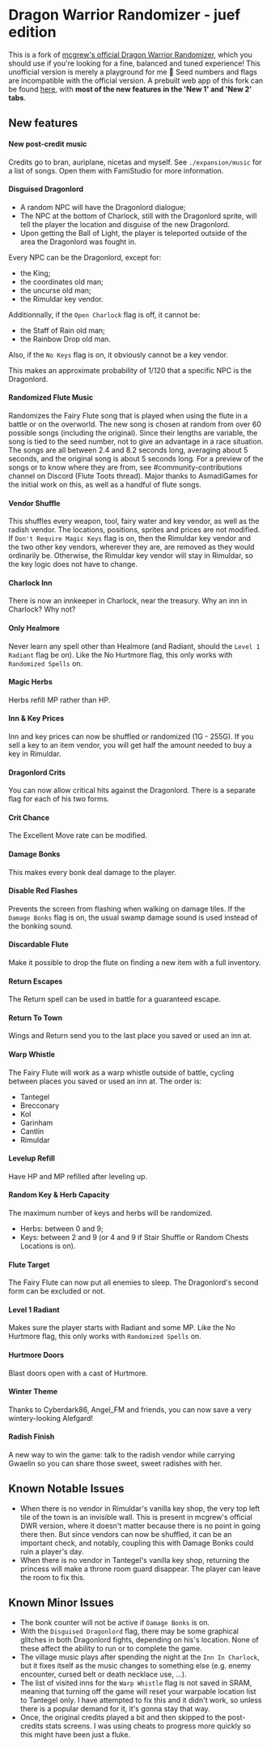 # Dragon Warrior Randomizer - juef edition #

This is a fork of [mcgrew's official Dragon Warrior Randomizer](https://dwrandomizer.com/), which you should use if you're looking for a fine, balanced and tuned experience! This unofficial version is merely a playground for me 🙂 Seed numbers and flags are incompatible with the official version. A prebuilt web app of this fork can be found [here](https://snestop.jerther.com/misc/dwr/unofficial_juef/), with <b>most of the new features in the 'New 1' and 'New 2' tabs</b>.

## New features ##

#### New post-credit music ####

Credits go to bran, auriplane, nicetas and myself. See `./expansion/music` for a list of songs. Open them with FamiStudio for more information.


#### Disguised Dragonlord ####

- A random NPC will have the Dragonlord dialogue;
- The NPC at the bottom of Charlock, still with the Dragonlord sprite, will tell the player the location and disguise of the new Dragonlord.
- Upon getting the Ball of Light, the player is teleported outside of the area the Dragonlord was fought in.

Every NPC can be the Dragonlord, except for:

- the King;
- the coordinates old man;
- the uncurse old man;
- the Rimuldar key vendor.

Additionnally, if the `Open Charlock` flag is off, it cannot be:

- the Staff of Rain old man;
- the Rainbow Drop old man.

Also, if the `No Keys` flag is on, it obviously cannot be a key vendor.

This makes an approximate probability of 1/120 that a specific NPC is the Dragonlord.


#### Randomized Flute Music ####

Randomizes the Fairy Flute song that is played when using the flute in a battle or on the overworld. The new song is chosen at random from over 60 possible songs (including the original). Since their lengths are variable, the song is tied to the seed number, not to give an advantage in a race situation. The songs are all between 2.4 and 8.2 seconds long, averaging about 5 seconds, and the original song is about 5 seconds long. For a preview of the songs or to know where they are from, see #community-contributions channel on Discord (Flute Toots thread). Major thanks to AsmadiGames for the initial work on this, as well as a handful of flute songs.


#### Vendor Shuffle ####

This shuffles every weapon, tool, fairy water and key vendor, as well as the radish vendor. The locations, positions, sprites and prices are not modified. If `Don't Require Magic Keys` flag is on, then the Rimuldar key vendor and the two other key vendors, wherever they are, are removed as they would ordinarily be. Otherwise, the Rimuldar key vendor will stay in Rimuldar, so the key logic does not have to change.


#### Charlock Inn ####

There is now an innkeeper in Charlock, near the treasury. Why an inn in Charlock? Why not?


#### Only Healmore ####

Never learn any spell other than Healmore (and Radiant, should the `Level 1 Radiant` flag be on). Like the No Hurtmore flag, this only works with `Randomized Spells` on.


#### Magic Herbs ####

Herbs refill MP rather than HP.


#### Inn & Key Prices ####

Inn and key prices can now be shuffled or randomized (1G - 255G). If you sell a key to an item vendor, you will get half the amount needed to buy a key in Rimuldar.


#### Dragonlord Crits ####

You can now allow critical hits against the Dragonlord. There is a separate flag for each of his two forms.


#### Crit Chance ####

The Excellent Move rate can be modified.


#### Damage Bonks ####

This makes every bonk deal damage to the player.


#### Disable Red Flashes ####

Prevents the screen from flashing when walking on damage tiles. If the `Damage Bonks` flag is on, the usual swamp damage sound is used instead of the bonking sound.


#### Discardable Flute ####

Make it possible to drop the flute on finding a new item with a full inventory.


#### Return Escapes ####

The Return spell can be used in battle for a guaranteed escape.


#### Return To Town ####

Wings and Return send you to the last place you saved or used an inn at.


#### Warp Whistle ####

The Fairy Flute will work as a warp whistle outside of battle, cycling between places you saved or used an inn at. The order is:

- Tantegel
- Brecconary
- Kol
- Garinham
- Cantlin
- Rimuldar


#### Levelup Refill ####

Have HP and MP refilled after leveling up.


#### Random Key & Herb Capacity ####

The maximum number of keys and herbs will be randomized.

- Herbs: between 0 and 9;
- Keys: between 2 and 9 (or 4 and 9 if Stair Shuffle or Random Chests Locations is on).


#### Flute Target ####

The Fairy Flute can now put all enemies to sleep. The Dragonlord's second form can be excluded or not.


#### Level 1 Radiant ####

Makes sure the player starts with Radiant and some MP. Like the No Hurtmore flag, this only works with `Randomized Spells` on.


#### Hurtmore Doors ####

Blast doors open with a cast of Hurtmore.


#### Winter Theme ####

Thanks to Cyberdark86, Angel_FM and friends, you can now save a very wintery-looking Alefgard!


#### Radish Finish ####

A new way to win the game: talk to the radish vendor while carrying Gwaelin so you can share those sweet, sweet radishes with her.


## Known Notable Issues ##
- When there is no vendor in Rimuldar's vanilla key shop, the very top left tile of the town is an invisible wall. This is present in mcgrew's official DWR version, where it doesn't matter because there is no point in going there then. But since vendors can now be shuffled, it can be an important check, and notably, coupling this with Damage Bonks could ruin a player's day.
- When there is no vendor in Tantegel's vanilla key shop, returning the princess will make a throne room guard disappear. The player can leave the room to fix this.


## Known Minor Issues ##
- The bonk counter will not be active if `Damage Bonks` is on.
- With the `Disguised Dragonlord` flag, there may be some graphical glitches in both Dragonlord fights, depending on his's location. None of these affect the ability to run or to complete the game.
- The village music plays after spending the night at the `Inn In Charlock`, but it fixes itself as the music changes to something else (e.g. enemy encounter, cursed belt or death necklace use, …).
- The list of visited inns for the `Warp Whistle` flag is not saved in SRAM, meaning that turning off the game will reset your warpable location list to Tantegel only. I have attempted to fix this and it didn't work, so unless there is a popular demand for it, it's gonna stay that way.
- Once, the original credits played a bit and then skipped to the post-credits stats screens. I was using cheats to progress more quickly so this might have been just a fluke.
